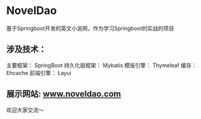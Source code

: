 # NovelDao
基于Springboot开发的英文小说网，作为学习Springboot的实战的项目



## 涉及技术：

主要框架： SpringBoot
持久化层框架： Mybatis
模版引擎： Thymeleaf
缓存： Ehcache
前端引擎： Layui

## 展示网站: www.noveldao.com


欢迎大家交流～ 